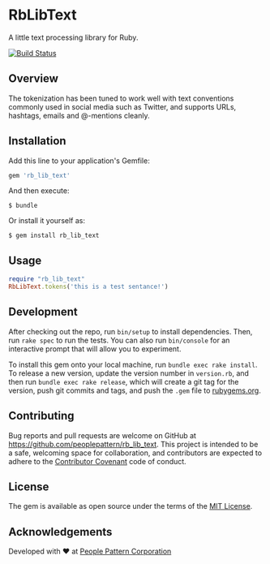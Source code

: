 # RbLibText
A little text processing library for Ruby.

[![Build Status](https://travis-ci.com/peoplepattern/rb-lib-text.svg?token=6qVa5jHEpFstFuG6QbBE)](https://travis-ci.com/peoplepattern/rb-lib-text)

## Overview
The tokenization has been tuned to work well with text conventions commonly used in social media such as Twitter, and supports URLs, hashtags, emails and @-mentions cleanly.

## Installation

Add this line to your application's Gemfile:

```ruby
gem 'rb_lib_text'
```

And then execute:

    $ bundle

Or install it yourself as:

    $ gem install rb_lib_text

## Usage

```ruby
require "rb_lib_text"
RbLibText.tokens('this is a test sentance!')
```

## Development

After checking out the repo, run `bin/setup` to install dependencies. Then, run `rake spec` to run the tests. You can also run `bin/console` for an interactive prompt that will allow you to experiment.

To install this gem onto your local machine, run `bundle exec rake install`. To release a new version, update the version number in `version.rb`, and then run `bundle exec rake release`, which will create a git tag for the version, push git commits and tags, and push the `.gem` file to [rubygems.org](https://rubygems.org).

## Contributing

Bug reports and pull requests are welcome on GitHub at https://github.com/peoplepattern/rb_lib_text. This project is intended to be a safe, welcoming space for collaboration, and contributors are expected to adhere to the [Contributor Covenant](contributor-covenant.org) code of conduct.


## License

The gem is available as open source under the terms of the [MIT License](http://opensource.org/licenses/MIT).

## Acknowledgements

Developed with :heart: at [People Pattern Corporation](https://peoplepattern.com)
